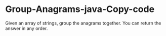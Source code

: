 # Group-Anagrams-java-Copy-code
Given an array of strings, group the anagrams together. You can return the answer in any order.
